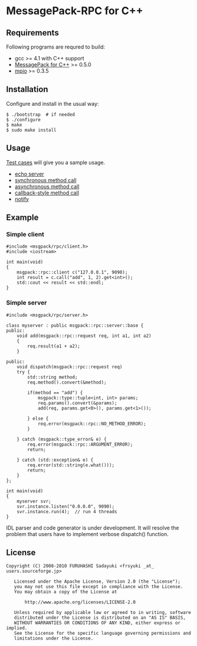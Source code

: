 MessagePack-RPC for C++
=======================


## Requirements

Following programs are requred to build:

  - gcc >= 4.1 with C++ support
  - [MessagePack for C++](http://msgpack.sourceforge.net/) >= 0.5.0
  - [mpio](http://github.com/frsyuki/mpio) >= 0.3.5


## Installation

Configure and install in the usual way:

    $ ./bootstrap  # if needed
    $ ./configure
    $ make
    $ sudo make install


## Usage

[Test cases](http://github.com/msgpack/msgpack-rpc/tree/master/cpp/test/) will give you a sample usage.

  - [echo server](http://github.com/msgpack/msgpack-rpc/blob/master/cpp/test/echo_server.h)
  - [synchronous method call](http://github.com/msgpack/msgpack-rpc/blob/master/cpp/test/sync_call.cc)
  - [asynchronous method call](http://github.com/msgpack/msgpack-rpc/blob/master/cpp/test/async_call.cc)
  - [callback-style method call](http://github.com/msgpack/msgpack-rpc/blob/master/cpp/test/callback.cc)
  - [notify](http://github.com/msgpack/msgpack-rpc/blob/master/cpp/test/notify.cc)


## Example

### Simple client

    #include <msgpack/rpc/client.h>
    #include <iostream>
    
    int main(void)
    {
    	msgpack::rpc::client c("127.0.0.1", 9090);
    	int result = c.call("add", 1, 2).get<int>();
    	std::cout << result << std::endl;
    }


### Simple server

    #include <msgpack/rpc/server.h>
    
    class myserver : public msgpack::rpc::server::base {
    public:
    	void add(msgpack::rpc::request req, int a1, int a2)
    	{
    		req.result(a1 + a2);
    	}
    
    public:
    	void dispatch(msgpack::rpc::request req)
    	try {
    		std::string method;
    		req.method().convert(&method);
    
    		if(method == "add") {
    			msgpack::type::tuple<int, int> params;
    			req.params().convert(&params);
    			add(req, params.get<0>(), params.get<1>());
    
    		} else {
    			req.error(msgpack::rpc::NO_METHOD_ERROR);
    		}
    
    	} catch (msgpack::type_error& e) {
    		req.error(msgpack::rpc::ARGUMENT_ERROR);
    		return;
    
    	} catch (std::exception& e) {
    		req.error(std::string(e.what()));
    		return;
    	}
    };
    
    int main(void)
    {
    	myserver svr;
    	svr.instance.listen("0.0.0.0", 9090);
    	svr.instance.run(4);  // run 4 threads
    }


IDL parser and code generator is under development. It will resolve the problem that users have to implement verbose dispatch() function.


## License

    Copyright (C) 2008-2010 FURUHASHI Sadayuki <frsyuki _at_ users.sourceforge.jp>
    
       Licensed under the Apache License, Version 2.0 (the "License");
       you may not use this file except in compliance with the License.
       You may obtain a copy of the License at
    
           http://www.apache.org/licenses/LICENSE-2.0
    
       Unless required by applicable law or agreed to in writing, software
       distributed under the License is distributed on an "AS IS" BASIS,
       WITHOUT WARRANTIES OR CONDITIONS OF ANY KIND, either express or implied.
       See the License for the specific language governing permissions and
       limitations under the License.

